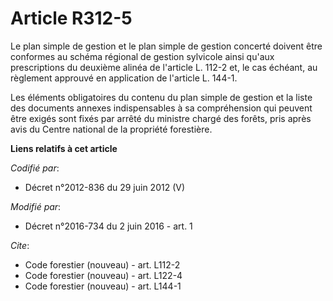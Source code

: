 # Article R312-5

Le plan simple de gestion et le plan simple de gestion concerté doivent être conformes au schéma régional de gestion
sylvicole ainsi qu'aux prescriptions du deuxième alinéa de l'article L. 112-2 et, le cas échéant, au règlement approuvé en
application de l'article L. 144-1.

Les éléments obligatoires du contenu du plan simple de gestion et la liste des documents annexes indispensables à sa
compréhension qui peuvent être exigés sont fixés par arrêté du ministre chargé des forêts, pris après avis du Centre national
de la propriété forestière.

**Liens relatifs à cet article**

_Codifié par_:

  - Décret n°2012-836 du 29 juin 2012 (V)

_Modifié par_:

  - Décret n°2016-734 du 2 juin 2016 - art. 1

_Cite_:

  - Code forestier (nouveau) - art. L112-2
  - Code forestier (nouveau) - art. L122-4
  - Code forestier (nouveau) - art. L144-1
